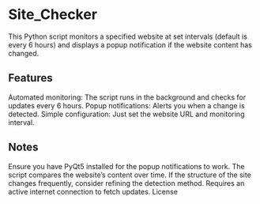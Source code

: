 # Site_Checker
This Python script monitors a specified website at set intervals (default is every 6 hours) and displays a popup notification if the website content has changed.

## Features
Automated monitoring: The script runs in the background and checks for updates every 6 hours.
Popup notifications: Alerts you when a change is detected.
Simple configuration: Just set the website URL and monitoring interval.

## Notes
Ensure you have PyQt5 installed for the popup notifications to work.
The script compares the website’s content over time. If the structure of the site changes frequently, consider refining the detection method.
Requires an active internet connection to fetch updates.
License
